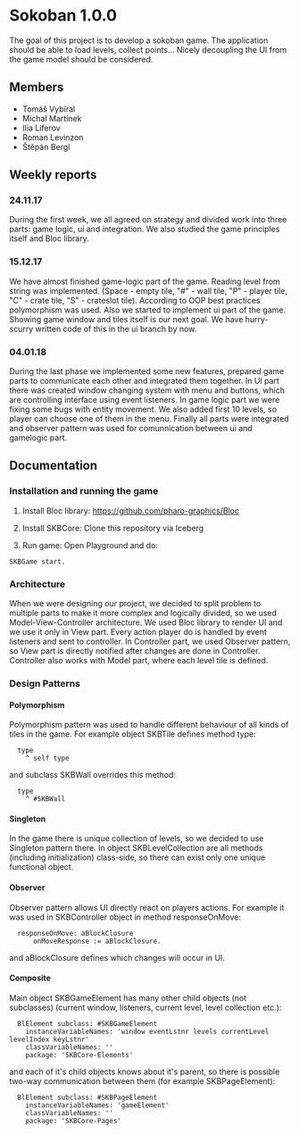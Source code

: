 # Sokoban 1.0.0

The goal of this project is to develop a sokoban game. The application should be able to load levels, collect points... Nicely decoupling the UI from the game model should be considered.

## Members

* Tomáš Vybíral
* Michal Martinek
* Ilia Liferov
* Roman Levinzon
* Štěpán Bergl

## Weekly reports

### 24.11.17

During the first week, we all agreed on strategy and divided work into three parts: game logic, ui and integration. We also studied the game principles itself and Bloc library. 

### 15.12.17

We have almost finished game-logic part of the game. Reading level from string was implemented. (Space - empty tile, "#" - wall tile, "P" - player tile, "C" - crate tile, "S" - crateslot tile). According to OOP best practices polymorphism was used.
Also we started to implement ui part of the game. Showing game window and tiles itself is our next goal. We have hurry-scurry written code of this in the ui branch by now.

### 04.01.18

During the last phase we implemented some new features, prepared game parts to communicate each other and integrated them together. In UI part there was created window changing system with menu and buttons, which are controlling interface using event listeners. In game logic part we were fixing some bugs with entity movement. We also added first 10 levels, so player can choose one of them in the menu. Finally all parts were integrated and observer pattern was used for comunnication between ui and gamelogic part.

## Documentation

### Installation and running the game

  1. Install Bloc library: https://github.com/pharo-graphics/Bloc
  
  2. Install SKBCore: Clone this repository via Iceberg
  
  3. Run game:  Open Playground and do:

    SKBGame start.
    
### Architecture

When we were designing our project, we decided to split problem to multiple parts to make it more complex and logically divided, so we used Model-View-Controller architecture. We used Bloc library to render UI and we use it only in View part. Every action player do is handled by event listeners and sent to controller. In Controller part, we used Observer pattern, so View part is directly notified after changes are done in Controller. Controller also works with Model part, where each level tile is defined. 

### Design Patterns

#### Polymorphism
  Polymorphism pattern was used to handle different behaviour of all kinds of tiles in the game. For example object SKBTile defines method type:
  
      type
	    ^ self type
  
 and subclass SKBWall overrides this method:
  
      type
	    ^ #SKBWall
  
#### Singleton
  In the game there is unique collection of levels, so we decided to use Singleton pattern there. In object SKBLevelCollection are all methods (including initialization) class-side, so there can exist only one unique functional object.
 
#### Observer
  Observer pattern allows UI directly react on players actions. For example it was used in SKBController object in method responseOnMove:
      
      responseOnMove: aBlockClosure 
	      onMoveResponse := aBlockClosure.

  and aBlockClosure defines which changes will occur in UI.
  
#### Composite
  Main object SKBGameElement has many other child objects (not subclasses) (current window, listeners, current level, level collection etc.):

      BlElement subclass: #SKBGameElement
	    instanceVariableNames: 'window eventLstnr levels currentLevel levelIndex keyLstnr'
	    classVariableNames: ''
	    package: 'SKBCore-Elements'
  
  and each of it's child objects knows about it's parent, so there is possible two-way communication between them (for example SKBPageElement):
  
      BlElement subclass: #SKBPageElement
	    instanceVariableNames: 'gameElement'
	    classVariableNames: ''
	    package: 'SKBCore-Pages'



